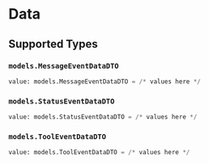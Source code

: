 # Data


## Supported Types

### `models.MessageEventDataDTO`

```python
value: models.MessageEventDataDTO = /* values here */
```

### `models.StatusEventDataDTO`

```python
value: models.StatusEventDataDTO = /* values here */
```

### `models.ToolEventDataDTO`

```python
value: models.ToolEventDataDTO = /* values here */
```

